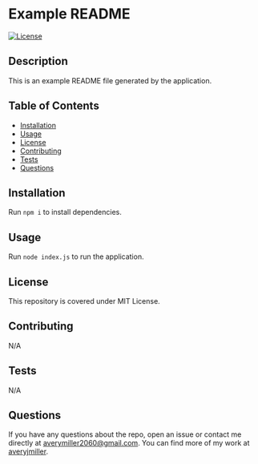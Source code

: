 # Example README
[![License](https://img.shields.io/badge/License-MIT-yellow.svg)](https://opensource.org/licenses/MIT)

## Description
This is an example README file generated by the application.

## Table of Contents
- [Installation](#installation)
- [Usage](#usage)
- [License](#license)
- [Contributing](#contributing)
- [Tests](#tests)
- [Questions](#questions)

## Installation
Run `npm i` to install dependencies.

## Usage
Run `node index.js` to run the application.

## License
This repository is covered under MIT License.

## Contributing
N/A

## Tests
N/A

## Questions
If you have any questions about the repo, open an issue 
or contact me directly at averymiller2060@gmail.com. You can find 
more of my work at [averyjmiller](https://github.com/averyjmiller).